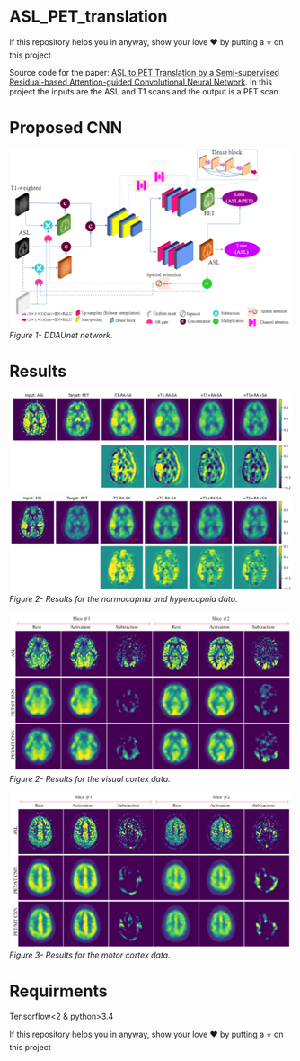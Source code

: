 # ASL_PET_translation

If this repository helps you in anyway, show your love :heart: by putting a :star: on this project 

Source code for the paper: [ASL to PET Translation by a Semi-supervised Residual-based Attention-guided Convolutional Neural Network](https://arxiv.org/pdf/2103.05116.pdf). In this project the inputs are the ASL and T1 scans and the output is a PET scan.

# Proposed CNN
<p>
    <img src="net1.png" alt>
    <em>Figure 1- DDAUnet network.</em>
</p>


# Results

<p>
    <img src="hypercapnia1.png" alt>
    <img src="normocapnia1.png" alt>
    <em>Figure 2- Results for the normocapnia and hypercapnia data.</em>
</p>

<p>
    <img src="visual1.png" alt>
    <em>Figure 2- Results for the visual cortex data.</em>
</p>

<p>
    <img src="motor1.png" alt>
    <em>Figure 3- Results for the motor cortex data.</em>
</p>

# Requirments
Tensorflow<2 & python>3.4

If this repository helps you in anyway, show your love :heart: by putting a :star: on this project 
